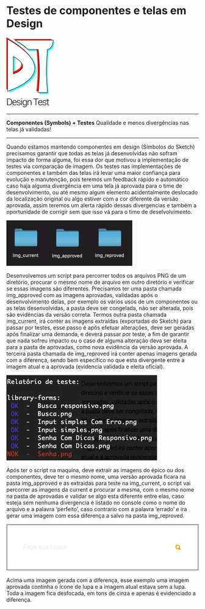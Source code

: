 # Testes de componentes e telas em Design

<img src="https://github.com/jsantana-cit/design-test/raw/master/img_readme/logo.png">

---

**Componentes (Symbols) + Testes**
Qualidade e menos divergências nas telas já validadas! 

---

Quando estamos mantendo componentes em design (Símbolos do Sketch) precisamos garantir que todas as telas já desenvolvidas não sofram impacto de forma alguma, foi essa dor que motivou a implementação de testes via comparação de imagem. Os testes nas implementações de componentes e também das telas irá levar uma maior confiança para evolução e manutenção, pois teremos um feedback rápido e automático caso haja alguma divergência em uma tela já aprovada para o time de desenvolvimento, ou até mesmo algum elemento acidentalmente deslocado da localização original ou algo estiver com a cor diferente da versão aprovada, assim teremos um alerta rápido dessas divergencias e também a oportunidade de corrigir sem que isso vá para o time de deselvolvimento.

<img src="https://github.com/jsantana-cit/design-test/raw/master/img_readme/diretorios.png">

Desenvolvemos um script para percorrer todos os arquivos PNG de um diretório, procurar o mesmo nome de arquivo em outro diretório e verificar se essas imagens são diferentes. Precisamos ter uma pasta chamada img_approved com as imagens aprovadas, validadas após o desenvolvimento delas, por exemplo os vários usos de um componentes ou as telas desenvolvidas, a pasta deve ser congelada, não ser alterada, pois são evidências da versão correta. Termos outra pasta chamada img_current, irá conter as imagens extraídas (exportadas do Sketch) para passar por testes, esse passo é após efetuar alterações, deve ser geradas após finalizar uma demanda, e deverá passar por teste, a fim de garantir que nada sofreu impacto ou o caso de alguma alteração deva ser eleita para a pasta de aprovadas, como nova evidência da versão aprovada. A terceira pasta chamada de img_reproved irá conter apenas imagens gerada com a diferença, sendo bem especifico no que esta divergente entre a imagem atual e a aprovada (evidencia validada e eleita oficial).

<img src="https://github.com/jsantana-cit/design-test/raw/master/img_readme/relatorio.png">

Após ter o script na maquina, deve extrair as imagens do épico ou dos componentes, deve ter o mesmo nome, uma versão aprovada ficara na pasta img_approved e as extraidas para teste na img_current, o script vai percorrer as imagens da current e procurar a mesma, com o mesmo nome na pasta de aprovadas e validar se algo esta diferente entre elas, caso esteja sem nenhuma divergencia é listado no console como o nome do arquivo e a palavra ‘perfeito’, caso contrario com a palavra ‘errado’ e ira gerar uma imagem com essa diferença a salvo na pasta img_reproved.

<img src="https://github.com/jsantana-cit/design-test/raw/master/img_readme/diff-busca-responsivo.png">

Acima uma imagem gerada com a diferença, esse exemplo uma imagem aprovada continha o ícone de lupa e a imagem atual estava sem a lupa. Toda a imagem fica desfocada, em tons de cinza e apenas é evidenciado a diferença.
